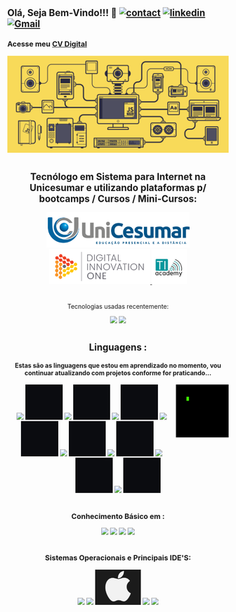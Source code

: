 ##                    Olá, Seja Bem-Vindo!!!  🖖                [![contact](https://img.shields.io/badge/WhatsApp-25D366?style=for-the-badge&logo=whatsapp&logoColor=white)](https://api.whatsapp.com/send?phone=5544920010649&text=Ol%C3%A1%20%2C%20tudo%20bem%20%3F)     [![linkedin](https://img.shields.io/badge/LinkedIn-0077B5?style=for-the-badge&logo=linkedin&logoColor=white)](https://www.linkedin.com/in/leandro-dukievicz-02b993218/)    [![Gmail](https://img.shields.io/badge/Gmail-D14836?style=for-the-badge&logo=gmail&logoColor=white)](mailto:leandrodukievicz1718@gmail.com)
### Acesse meu [CV Digital](https://personal.myskills.com.br/#/perfil/1848818)


<div height= "100em" align="center">
<img src="https://github.com/LeandroDukievicz/LeandroDukievicz/blob/main/js.gif"/>
  </div>
  
#

<div align = "center">
  <h2> Tecnólogo em Sistema para Internet  na Unicesumar  
  e utilizando plataformas p/ bootcamps / Cursos / Mini-Cursos:
  </h2>
  
  <a align ="left" href="https://www.unicesumar.edu.br/home/">
  <img  height = "80 " src = "https://github.com/LeandroDukievicz/LeandroDukievicz/blob/main/logo.png"/>
  </a>  
  
   <a align = "center " href="https://www.dio.me/">
      <img height ="80" src="https://github.com/LeandroDukievicz/LeandroDukievicz/blob/main/dio.png"/>
  </a>
   
   <a align= "right " href="https://tiacademybrasil.com.br/">
     <img height ="80" src="https://github.com/LeandroDukievicz/LeandroDukievicz/blob/main/ti%20academy.jpg"/>
   </a>
  <div/>

  #
 
  Tecnologias usadas recentemente:
<div align="center">
<img height = "209em" src="https://github-readme-stats.vercel.app/api?username=LeandroDukievicz&show_icons=true&theme=merko"/>
  <img height = "209em" src="https://github-readme-stats.vercel.app/api/top-langs/?username=LeandroDukievicz&layout=demo)](https://github.com/anuraghazra/github-readme-stats"/>

</div>
 

#
## Linguagens : 
#### Estas são as linguagens que estou em aprendizado no momento, vou continuar atualizando com projetos conforme for praticando...

<div>
   <img height ="120" align="right"src="https://github.com/LeandroDukievicz/LeandroDukievicz/blob/main/code-coding.gif"/>
   <img height ="80" src="https://cdn.jsdelivr.net/gh/devicons/devicon/icons/html5/html5-original.svg" />
   <img height = "80" src= " https://github.com/LeandroDukievicz/LeandroDukievicz/blob/main/Sem%20t%C3%ADtulo.jpg" />
   <img height ="80" src="https://cdn.jsdelivr.net/gh/devicons/devicon/icons/css3/css3-original.svg" />
   <img height = "80" src= " https://github.com/LeandroDukievicz/LeandroDukievicz/blob/main/Sem%20t%C3%ADtulo.jpg" />
   <img height ="80"src="https://cdn.jsdelivr.net/gh/devicons/devicon/icons/bootstrap/bootstrap-original.svg" />
   <img height = "80" src= " https://github.com/LeandroDukievicz/LeandroDukievicz/blob/main/Sem%20t%C3%ADtulo.jpg" />
   <img  height ="80" src="https://cdn.jsdelivr.net/gh/devicons/devicon/icons/javascript/javascript-original.svg" />
   <img height = "80" src= " https://github.com/LeandroDukievicz/LeandroDukievicz/blob/main/Sem%20t%C3%ADtulo.jpg" />
   <img height = "80"src="https://cdn.jsdelivr.net/gh/devicons/devicon/icons/nodejs/nodejs-original.svg" />
   <img height = "80" src= " https://github.com/LeandroDukievicz/LeandroDukievicz/blob/main/Sem%20t%C3%ADtulo.jpg" />
   <img height = "80" src="https://cdn.jsdelivr.net/gh/devicons/devicon/icons/react/react-original.svg" />
   <img height = "80" src= " https://github.com/LeandroDukievicz/LeandroDukievicz/blob/main/Sem%20t%C3%ADtulo.jpg" />
   <img height = "80" src="https://cdn.jsdelivr.net/gh/devicons/devicon/icons/git/git-original.svg" />
   <img height = "80" src= " https://github.com/LeandroDukievicz/LeandroDukievicz/blob/main/Sem%20t%C3%ADtulo.jpg" />
   <img height = "80"src="https://cdn.jsdelivr.net/gh/devicons/devicon/icons/github/github-original.svg" />
   <img height = "80" src= " https://github.com/LeandroDukievicz/LeandroDukievicz/blob/main/Sem%20t%C3%ADtulo.jpg" />
    </div>
  
#

### Conhecimento Básico em :
<div>
  <img height = "80" src="https://cdn.jsdelivr.net/gh/devicons/devicon/icons/c/c-original.svg" />
  <img height = "80" src="https://cdn.jsdelivr.net/gh/devicons/devicon/icons/figma/figma-original.svg" />
  <img  height = "80"src="https://cdn.jsdelivr.net/gh/devicons/devicon/icons/mysql/mysql-original.svg" />
  <img height = "80 "src="https://cdn.jsdelivr.net/gh/devicons/devicon/icons/postgresql/postgresql-original.svg" />

</div>

#

### Sistemas Operacionais e Principais IDE'S:
  <div>
     <img height ="80" src="https://cdn.jsdelivr.net/gh/devicons/devicon/icons/windows8/windows8-original.svg" />
     <img  height = "80" src="https://cdn.jsdelivr.net/gh/devicons/devicon/icons/linux/linux-original.svg" />
     <img  height ="80" src= "https://github.com/LeandroDukievicz/LeandroDukievicz/blob/main/apple3.png"/>
     <img height = "80" src="https://cdn.jsdelivr.net/gh/devicons/devicon/icons/vscode/vscode-original.svg" />
     <img height = "80" src="https://cdn.jsdelivr.net/gh/devicons/devicon/icons/intellij/intellij-original.svg" />
  </div>
  
 




  










